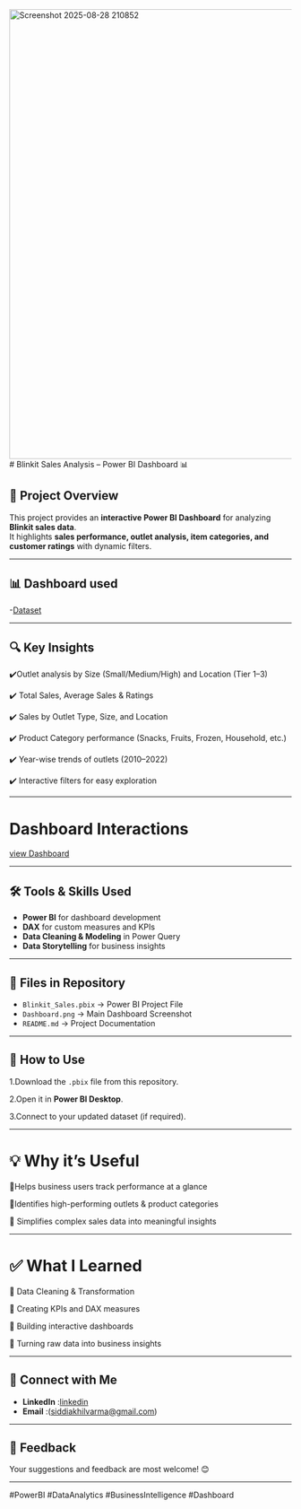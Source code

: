 <img width="1419" height="802" alt="Screenshot 2025-08-28 210852" src="https://github.com/user-attachments/assets/a91bbb44-7b7d-40a9-8d93-6182504e05c9" />
# Blinkit Sales Analysis – Power BI Dashboard 📊

## 📌 Project Overview  
This project provides an **interactive Power BI Dashboard** for analyzing **Blinkit sales data**.  
It highlights **sales performance, outlet analysis, item categories, and customer ratings** with dynamic filters.

---

## 📊 Dashboard used  
-<a href="https://github.com/Akhilvarma377/Data-Analysis-Dashboard/blob/main/BlinkIT%20Grocery%20Data.csv">Dataset</a>

---

## 🔍 Key Insights
 ✔️Outlet analysis by Size (Small/Medium/High) and Location (Tier 1–3)
 
 ✔️ Total Sales, Average Sales & Ratings
 
 ✔️ Sales by Outlet Type, Size, and Location
 
 ✔️ Product Category performance (Snacks, Fruits, Frozen, Household, etc.)
 
 ✔️ Year-wise trends of outlets (2010–2022)
 
 ✔️ Interactive filters for easy exploration
 
---

# Dashboard Interactions
<a href="https://github.com/Akhilvarma377/Data-Analysis-Dashboard/blob/main/Screenshot%202025-08-28%20210852.png">view Dashboard</a>

---

## 🛠 Tools & Skills Used  
- **Power BI** for dashboard development  
- **DAX** for custom measures and KPIs  
- **Data Cleaning & Modeling** in Power Query  
- **Data Storytelling** for business insights
  
---

  ## 📂 Files in Repository  
- `Blinkit_Sales.pbix` → Power BI Project File  
- `Dashboard.png` → Main Dashboard Screenshot  
- `README.md` → Project Documentation  

---

## 🚀 How to Use  
 1.Download the `.pbix` file from this repository.
  
 2.Open it in **Power BI Desktop**.
 
 3.Connect to your updated dataset (if required).  

---


# 💡 Why it’s Useful
 🔹Helps business users track performance at a glance
 
 🔹Identifies high-performing outlets & product categories
 
 🔹 Simplifies complex sales data into meaningful insights
 
---

# ✅ What I Learned
 🔹 Data Cleaning & Transformation
 
 🔹 Creating KPIs and DAX measures
 
 🔹 Building interactive dashboards
 
 🔹 Turning raw data into business insights

 ---

 ## 🔗 Connect with Me  
- **LinkedIn** :<a href="https://www.linkedin.com/in/akhilvarma8/">linkedin </a>
-  **Email**   :(siddiakhilvarma@gmail.com)

  ---

  ## 📢 Feedback  
Your suggestions and feedback are most welcome! 😊  

---

#PowerBI #DataAnalytics #BusinessIntelligence #Dashboard



